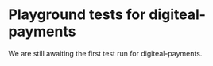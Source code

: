 # Playground tests for digiteal-payments
We are still awaiting the first test run for digiteal-payments.
